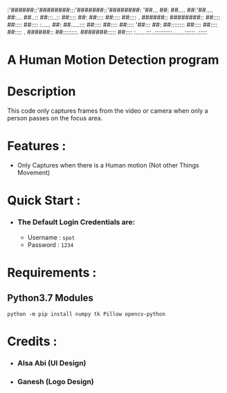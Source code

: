 :'######::'########:::'#######::'########:
'##... ##: ##.... ##:'##.... ##:... ##..::
 ##:::..:: ##:::: ##: ##:::: ##:::: ##::::
. ######:: ########:: ##:::: ##:::: ##::::
:..... ##: ##.....::: ##:::: ##:::: ##::::
'##::: ##: ##:::::::: ##:::: ##:::: ##::::
. ######:: ##::::::::. #######::::: ##::::
:......:::..::::::::::.......::::::..:::::

# A Human Motion Detection program

# Description
   This code only captures frames from the video or camera
   when only a person passes on the focus area.


# Features :
   - Only Captures when there is a Human motion (Not other Things Movement)


# Quick Start :
   - ### The Default Login Credentials are:
      - Username : ```spot```
      - Password : ```1234```


# Requirements :
   ## Python3.7 Modules
```
python -m pip install numpy tk Pillow opencv-python
```


# Credits :
   - ### Alsa Abi (UI Design)
   - ### Ganesh (Logo Design)
